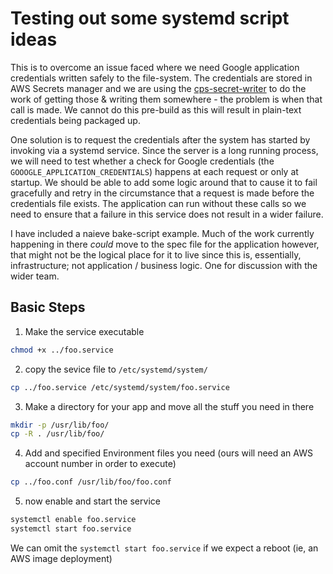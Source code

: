 # Testing out some systemd script ideas

This is to overcome an issue faced where we need Google application credentials written safely to the file-system. The credentials are stored in AWS Secrets manager and we are using the [cps-secret-writer](https://github.com/bbc/cps-secret-writer) to do the work of getting those & writing them somewhere - the problem is when that call is made. We cannot do this pre-build as this will result in plain-text credentials being packaged up.

One solution is to request the credentials after the system has started by invoking via a systemd service. Since the server is a long running process, we will need to test whether a check for Google credentials (the `GOOOGLE_APPLICATION_CREDENTIALS`) happens at each request or only at startup. We should be able to add some logic around that to cause it to fail gracefully and retry in the circumstance that a request is made before the credentials file exists. The application can run without these calls so we need to ensure that a failure in this service does not result in a wider failure.

I have included a naieve bake-script example. Much of the work currently happening in there _could_ move to the spec file for the application however, that might not be the logical place for it to live since this is, essentially, infrastructure; not application / business logic. One for discussion with the wider team.

## Basic Steps

1. Make the service executable

```bash
chmod +x ../foo.service
```

2. copy the sevice file to `/etc/systemd/system/`

```bash
cp ../foo.service /etc/systemd/system/foo.service
```

3. Make a directory for your app and move all the stuff you need in there

```bash
mkdir -p /usr/lib/foo/
cp -R . /usr/lib/foo/
```

4. Add and specified Environment files you need (ours will need an AWS account number in order to execute)

```bash
cp ../foo.conf /usr/lib/foo/foo.conf
```

5. now enable and start the service

```bash
systemctl enable foo.service
systemctl start foo.service
```
We can omit the `systemctl start foo.service` if we expect a reboot (ie, an AWS image deployment)
